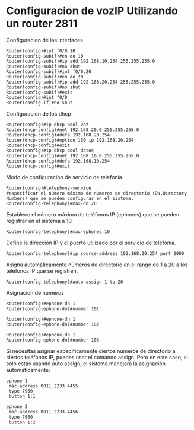 # Configuracion de vozIP Utilizando un router 2811

Configuracion de las interfaces
```
Router(config)#int f0/0.10
Router(config-subif)#en do 10
Router(config-subif)#ip add 192.168.10.254 255.255.255.0
Router(config-subif)#no shut
Router(config-subif)#int f0/0.20
Router(config-subif)#en do 20
Router(config-subif)#ip add 192.168.20.254 255.255.255.0
Router(config-subif)#no shut
Router(config-subif)#exit
Router(config)#int f0/0
Router(config-if)#no shut
```

Configuracion de los dhcp
```
Router(config)#ip dhcp pool voz
Router(dhcp-config)#net 192.168.20.0 255.255.255.0
Router(dhcp-config)#defa 192.168.20.254
Router(dhcp-config)#option 150 ip 192.168.20.254
Router(dhcp-config)#exit
Router(config)#ip dhcp pool datos
Router(dhcp-config)#net 192.168.10.0 255.255.255.0
Router(dhcp-config)#defa 192.168.10.254
Router(dhcp-config)#exit
```
Modo de configuración de servicio de telefonía.
```
Router(config)#telephony-service
#especificar el número máximo de números de directorio (DN,Directory Numbers) que se pueden configurar en el sistema.
Router(config-telephony)#max-dn 20
```
Establece el número máximo de teléfonos IP (ephones) que se pueden registrar en el sistema a 10

    Router(config-telephony)#max-ephones 10
    
Define la dirección IP y el puerto utilizado por el servicio de telefonía.

    Router(config-telephony)#ip source-address 192.168.20.254 port 2000

Asigna automáticamente números de directorio en el rango de 1 a 20 a los teléfonos IP que se registren.

    Router(config-telephony)#auto assign 1 to 20

Asignacion de numeros 
```
Router(config)#ephone-dn 1
Router(config-ephone-dn)#number 101

Router(config)#ephone-dn 1
Router(config-ephone-dn)#number 102

Router(config)#ephone-dn 1
Router(config-ephone-dn)#number 103
```
Si necesitas asignar específicamente ciertos números de directorio a ciertos teléfonos IP, puedes usar el comando assign. Pero en este caso, si solo estás usando auto assign, el sistema manejará la asignación automáticamente:
```
ephone 1
 mac-address 0011.2233.4455
 type 7960
 button 1:1

ephone 2
 mac-address 0011.2233.4456
 type 7960
 button 1:2
```
